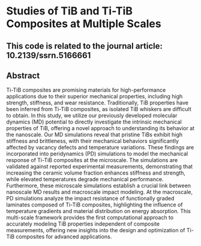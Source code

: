 # Studies of TiB and Ti-TiB Composites at Multiple Scales
## This code is related to the journal article: 10.2139/ssrn.5166661
## Abstract

Ti-TiB composites are promising materials for high-performance applications due to their superior mechanical properties, including high strength, stiffness, and wear resistance. Traditionally, TiB properties have been inferred from Ti-TiB composites, as isolated TiB whiskers are difficult to obtain. In this study, we utilize our previously developed molecular dynamics (MD) potential to directly investigate the intrinsic mechanical properties of TiB, offering a novel approach to understanding its behavior at the nanoscale. Our MD simulations reveal that pristine TiBs exhibit high stiffness and brittleness, with their mechanical behaviors significantly affected by vacancy defects and temperature variations. These findings are incorporated into peridynamics (PD) simulations to model the mechanical response of Ti-TiB composites at the microscale. The simulations are validated against reported experimental measurements, demonstrating that increasing the ceramic volume fraction enhances stiffness and strength, while elevated temperatures degrade mechanical performance. Furthermore, these microscale simulations establish a crucial link between nanoscale MD results and macroscale impact modeling. At the macroscale, PD simulations analyze the impact resistance of functionally graded laminates composed of Ti-TiB composites, highlighting the influence of temperature gradients and material distribution on energy absorption. This multi-scale framework provides the first computational approach to accurately modeling TiB properties independent of composite measurements, offering new insights into the design and optimization of Ti-TiB composites for advanced applications.

